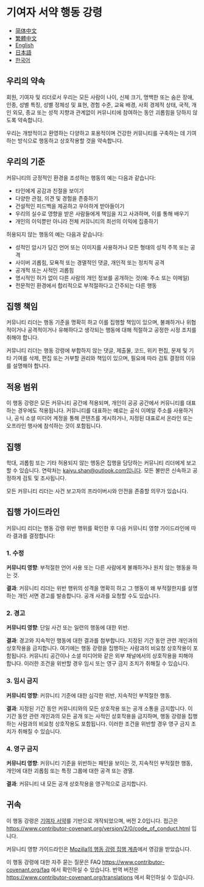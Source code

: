 # 기여자 서약 행동 강령

- [简体中文](CODE_OF_CONDUCT.zh_CN.md)
- [繁體中文](CODE_OF_CONDUCT.zh_TW.md)
- [English](CODE_OF_CONDUCT.md)
- [日本語](CODE_OF_CONDUCT.ja.md)
- [한국어](CODE_OF_CONDUCT.ko.md)

## 우리의 약속

회원, 기여자 및 리더로서 우리는 모든 사람이 나이, 신체 크기, 명백한 또는 숨은 장애, 인종, 성별 특징, 성별 정체성 및 표현, 경험 수준, 교육 배경, 사회 경제적 상태,
국적, 개인 외모, 종교 또는 성적 지향과 관계없이 커뮤니티에 참여하는 동안 괴롭힘을 당하지 않도록 약속합니다.

우리는 개방적이고 환영하는 다양하고 포용적이며 건강한 커뮤니티를 구축하는 데 기여하는 방식으로 행동하고 상호작용할 것을 약속합니다.

## 우리의 기준

커뮤니티의 긍정적인 환경을 조성하는 행동의 예는 다음과 같습니다:

* 타인에게 공감과 친절을 보이기
* 다양한 관점, 의견 및 경험을 존중하기
* 건설적인 피드백을 제공하고 우아하게 받아들이기
* 우리의 실수로 영향을 받은 사람들에게 책임을 지고 사과하며, 이를 통해 배우기
* 개인의 이익뿐만 아니라 전체 커뮤니티의 최선의 이익에 집중하기

허용되지 않는 행동의 예는 다음과 같습니다:

* 성적인 암시가 담긴 언어 또는 이미지를 사용하거나 모든 형태의 성적 주목 또는 공격
* 사이버 괴롭힘, 모욕적 또는 경멸적인 댓글, 개인적 또는 정치적 공격
* 공개적 또는 사적인 괴롭힘
* 명시적인 허가 없이 다른 사람의 개인 정보를 공개하는 것(예: 주소 또는 이메일)
* 전문적인 환경에서 합리적으로 부적절하다고 간주되는 다른 행동

## 집행 책임

커뮤니티 리더는 행동 기준을 명확히 하고 이를 집행할 책임이 있으며, 불쾌하거나 위협적이거나 공격적이거나 유해하다고 생각되는 행동에 대해 적절하고 공정한 시정 조치를 취해야
합니다.

커뮤니티 리더는 행동 강령에 부합하지 않는 댓글, 제출물, 코드, 위키 편집, 문제 및 기타 기여를 삭제, 편집 또는 거부할 권리와 책임이 있으며, 필요에 따라 검토 결정의 이유를
설명해야 합니다.

## 적용 범위

이 행동 강령은 모든 커뮤니티 공간에 적용되며, 개인이 공공 공간에서 커뮤니티를 대표하는 경우에도 적용됩니다. 커뮤니티를 대표하는 예로는 공식 이메일 주소를 사용하거나, 공식 소셜
미디어 계정을 통해 콘텐츠를 게시하거나, 지정된 대표로서 온라인 또는 오프라인 행사에 참석하는 것이 포함됩니다.

## 집행

학대, 괴롭힘 또는 기타 허용되지 않는 행동은 집행을 담당하는 커뮤니티 리더에게 보고할 수 있습니다. 연락처는 kaiyu.shan@outlook.com입니다. 모든 불만은 신속하고
공정하게 검토 및 조사됩니다.

모든 커뮤니티 리더는 사건 보고자의 프라이버시와 안전을 존중할 의무가 있습니다.

## 집행 가이드라인

커뮤니티 리더는 행동 강령 위반 행위를 확인한 후 다음 커뮤니티 영향 가이드라인에 따라 결과를 결정합니다:

### 1. 수정

**커뮤니티 영향**: 부적절한 언어 사용 또는 다른 사람에게 불쾌하거나 원치 않는 행동을 하는 것.

**결과**: 커뮤니티 리더는 위반 행위의 성격을 명확히 하고 그 행동이 왜 부적절한지를 설명하는 개인 서면 경고를 발송합니다. 공개 사과를 요청할 수도 있습니다.

### 2. 경고

**커뮤니티 영향**: 단일 사건 또는 일련의 행동에 대한 위반.

**결과**: 경고와 지속적인 행동에 대한 결과를 첨부합니다. 지정된 기간 동안 관련 개인과의 상호작용을 금지합니다. 여기에는 행동 강령을 집행하는 사람과의 비요청 상호작용이
포함됩니다. 커뮤니티 공간이나 소셜 미디어와 같은 외부 채널에서의 상호작용을 피해야 합니다. 이러한 조건을 위반할 경우 임시 또는 영구 금지 조치가 취해질 수 있습니다.

### 3. 임시 금지

**커뮤니티 영향**: 커뮤니티 기준에 대한 심각한 위반, 지속적인 부적절한 행동.

**결과**: 지정된 기간 동안 커뮤니티와의 모든 상호작용 또는 공개 소통을 금지합니다. 이 기간 동안 관련 개인과의 모든 공개 또는 사적인 상호작용을 금지하며, 행동 강령을
집행하는 사람과의 비요청 상호작용도 포함됩니다. 이러한 조건을 위반할 경우 영구 금지 조치가 취해질 수 있습니다.

### 4. 영구 금지

**커뮤니티 영향**: 커뮤니티 기준을 위반하는 패턴을 보이는 것, 지속적인 부적절한 행동, 개인에 대한 괴롭힘 또는 특정 그룹에 대한 공격 또는 경멸.

**결과**: 커뮤니티 내 모든 공개 상호작용을 영구적으로 금지합니다.

## 귀속

이 행동 강령은 [기여자 서약][homepage]를 기반으로 개작되었으며, 버전 2.0입니다.
접근은 https://www.contributor-covenant.org/version/2/0/code_of_conduct.html 입니다.

커뮤니티 영향 가이드라인은 [Mozilla의 행동 강령 집행 계층](https://github.com/mozilla/diversity)에서 영감을 받았습니다.

[homepage]: https://www.contributor-covenant.org

이 행동 강령에 대한 자주 묻는 질문은 FAQ https://www.contributor-covenant.org/faq 에서 확인하실 수 있습니다. 번역
버전은 https://www.contributor-covenant.org/translations 에서 확인하실 수 있습니다.
